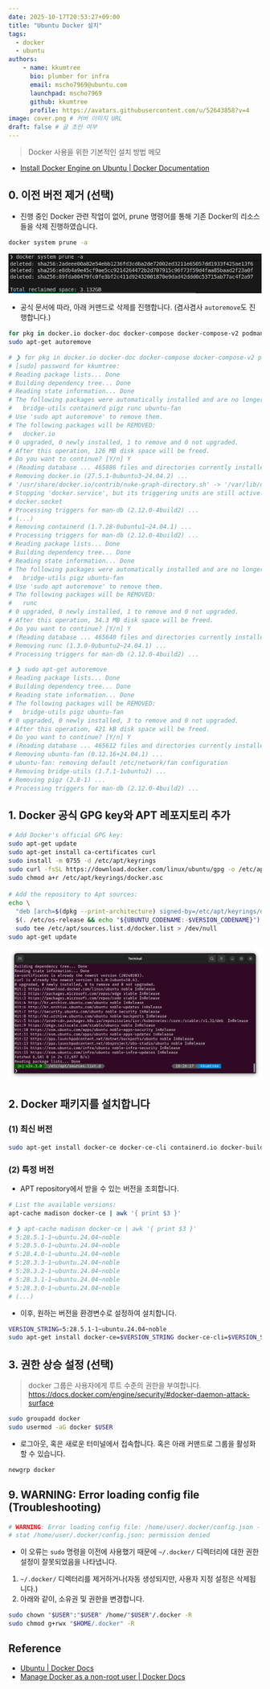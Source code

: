 ```yaml
---
date: 2025-10-17T20:53:27+09:00
title: "Ubuntu Docker 설치"
tags:
  - docker
  - ubuntu
authors:
    - name: kkumtree
      bio: plumber for infra
      email: mscho7969@ubuntu.com
      launchpad: mscho7969
      github: kkumtree
      profile: https://avatars.githubusercontent.com/u/52643858?v=4 
image: cover.png # 커버 이미지 URL
draft: false # 글 초안 여부
---
```


> Docker 사용을 위한 기본적인 설치 방법 메모

- [Install Docker Engine on Ubuntu | Docker Documentation](https://docs.docker.com/engine/install/ubuntu/)

## 0. 이전 버전 제거 (선택)

- 진행 중인 Docker 관련 작업이 없어, prune 명령어를 통해 기존 Docker의 리소스들을 삭제 진행하였습니다. 

```bash
docker system prune -a
```

![docker system prune -a](image.png)

- 공식 문서에 따라, 아래 커맨드로 삭제를 진행합니다.
  (겸사겸사 `autoremove`도 진행합니다.)

```bash
for pkg in docker.io docker-doc docker-compose docker-compose-v2 podman-docker containerd runc; do sudo apt-get remove $pkg; done
sudo apt-get autoremove
```

```bash
# ❯ for pkg in docker.io docker-doc docker-compose docker-compose-v2 podman-docker containerd runc; do sudo apt-get remove $pkg; done
# [sudo] password for kkumtree: 
# Reading package lists... Done
# Building dependency tree... Done
# Reading state information... Done
# The following packages were automatically installed and are no longer required:
#   bridge-utils containerd pigz runc ubuntu-fan
# Use 'sudo apt autoremove' to remove them.
# The following packages will be REMOVED:
#   docker.io
# 0 upgraded, 0 newly installed, 1 to remove and 0 not upgraded.
# After this operation, 126 MB disk space will be freed.
# Do you want to continue? [Y/n] Y
# (Reading database ... 465886 files and directories currently installed.)
# Removing docker.io (27.5.1-0ubuntu3~24.04.2) ...
# '/usr/share/docker.io/contrib/nuke-graph-directory.sh' -> '/var/lib/docker/nuke-graph-directory.sh'
# Stopping 'docker.service', but its triggering units are still active:
# docker.socket
# Processing triggers for man-db (2.12.0-4build2) ...
# (...)
# Removing containerd (1.7.28-0ubuntu1~24.04.1) ...
# Processing triggers for man-db (2.12.0-4build2) ...
# Reading package lists... Done
# Building dependency tree... Done
# Reading state information... Done
# The following packages were automatically installed and are no longer required:
#   bridge-utils pigz ubuntu-fan
# Use 'sudo apt autoremove' to remove them.
# The following packages will be REMOVED:
#   runc
# 0 upgraded, 0 newly installed, 1 to remove and 0 not upgraded.
# After this operation, 34.3 MB disk space will be freed.
# Do you want to continue? [Y/n] Y
# (Reading database ... 465640 files and directories currently installed.)
# Removing runc (1.3.0-0ubuntu2~24.04.1) ...
# Processing triggers for man-db (2.12.0-4build2) ...
```

```bash
# ❯ sudo apt-get autoremove
# Reading package lists... Done
# Building dependency tree... Done
# Reading state information... Done
# The following packages will be REMOVED:
#   bridge-utils pigz ubuntu-fan
# 0 upgraded, 0 newly installed, 3 to remove and 0 not upgraded.
# After this operation, 421 kB disk space will be freed.
# Do you want to continue? [Y/n] Y
# (Reading database ... 465612 files and directories currently installed.)
# Removing ubuntu-fan (0.12.16+24.04.1) ...
# ubuntu-fan: removing default /etc/network/fan configuration
# Removing bridge-utils (1.7.1-1ubuntu2) ...
# Removing pigz (2.8-1) ...
# Processing triggers for man-db (2.12.0-4build2) ...
```

## 1. Docker 공식 GPG key와 APT 레포지토리 추가  

```bash
# Add Docker's official GPG key:
sudo apt-get update
sudo apt-get install ca-certificates curl
sudo install -m 0755 -d /etc/apt/keyrings
sudo curl -fsSL https://download.docker.com/linux/ubuntu/gpg -o /etc/apt/keyrings/docker.asc
sudo chmod a+r /etc/apt/keyrings/docker.asc

# Add the repository to Apt sources:
echo \
  "deb [arch=$(dpkg --print-architecture) signed-by=/etc/apt/keyrings/docker.asc] https://download.docker.com/linux/ubuntu \
  $(. /etc/os-release && echo "${UBUNTU_CODENAME:-$VERSION_CODENAME}") stable" | \
  sudo tee /etc/apt/sources.list.d/docker.list > /dev/null
sudo apt-get update
```

![alt text](image-1.png)

## 2. Docker 패키지를 설치합니다  

### (1) 최신 버전

```bash
sudo apt-get install docker-ce docker-ce-cli containerd.io docker-buildx-plugin docker-compose-plugin
```

### (2) 특정 버전

- APT repository에서 받을 수 있는 버전을 조회합니다. 

```bash
# List the available versions:
apt-cache madison docker-ce | awk '{ print $3 }'
```

```bash
# ❯ apt-cache madison docker-ce | awk '{ print $3 }'
# 5:28.5.1-1~ubuntu.24.04~noble
# 5:28.5.0-1~ubuntu.24.04~noble
# 5:28.4.0-1~ubuntu.24.04~noble
# 5:28.3.3-1~ubuntu.24.04~noble
# 5:28.3.2-1~ubuntu.24.04~noble
# 5:28.3.1-1~ubuntu.24.04~noble
# 5:28.3.0-1~ubuntu.24.04~noble
# (...)
```

- 이후, 원하는 버전을 환경변수로 설정하여 설치합니다. 

```bash
VERSION_STRING=5:28.5.1-1~ubuntu.24.04~noble
sudo apt-get install docker-ce=$VERSION_STRING docker-ce-cli=$VERSION_STRING containerd.io docker-buildx-plugin docker-compose-plugin
```

## 3. 권한 상승 설정 (선택) 

> docker 그룹은 사용자에게 루트 수준의 권한을 부여합니다.
> <https://docs.docker.com/engine/security/#docker-daemon-attack-surface>

```bash
sudo groupadd docker
sudo usermod -aG docker $USER
```

- 로그아웃, 혹은 새로운 터미널에서 접속합니다. 
  혹은 아래 커맨드로 그룹을 활성화할 수 있습니다.

```bash
newgrp docker
```

## 9. WARNING: Error loading config file (Troubleshooting)

```bash
# WARNING: Error loading config file: /home/user/.docker/config.json -
# stat /home/user/.docker/config.json: permission denied
```

- 이 오류는 `sudo` 명령을 이전에 사용했기 때문에 `~/.docker/` 디렉터리에 대한 권한 설정이 잘못되었음을 나타냅니다. 

1. `~/.docker/` 디렉터리를 제거하거나(자동 생성되지만, 사용자 지정 설정은 삭제됩니다.) 
2. 아래와 같이, 소유권 및 권한을 변경합니다.

```bash
sudo chown "$USER":"$USER" /home/"$USER"/.docker -R
sudo chmod g+rwx "$HOME/.docker" -R
```

## Reference

- [Ubuntu | Docker Docs](https://docs.docker.com/engine/install/ubuntu/)
- [Manage Docker as a non-root user | Docker Docs](https://docs.docker.com/engine/install/linux-postinstall/#manage-docker-as-a-non-root-user)